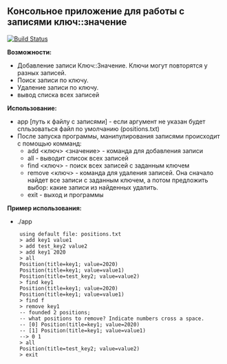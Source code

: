 ## Консольное приложение для работы с записями ключ::значение

[![Build Status](https://travis-ci.com/ageev-aleksey/abstract_positions_fort.svg?branch=master)](https://travis-ci.com/ageev-aleksey/abstract_positions_fort)

**Возможности:**
 - Добавление записи Ключ::Значение. Ключи могут повторятся у разных записей.
 - Поиск записи по ключу.
 - Удаление записи по ключу.
 - вывод списка всех записей
 
 **Использование:**
 - app [путь к файлу с записями] - если аргумент не указан будет спльзоваться файл по умолчанию (positions.txt)
 - После запуска программы, манипулирования записями происходит с помощью комманд:
    * add <ключ> <значение> - команда для добавления записи
    * all - выводит список всех записей
    * find <ключ> - поиск всех записей с заданным ключем
    * remove <ключ> - команда для удаления записей. Она сначало найдет все записи с заданным ключем,
     а потом предложить выбор: какие записи из найденных удалить.
     * exit - выход и программы
     
 **Пример использования:**
- ./app
````
    using default file: positions.txt
    > add key1 value1
    > add test_key2 value2    
    > add key1 2020
    > all
    Position(title=key1; value=2020)
    Position(title=key1; value=value1)
    Position(title=test_key2; value=value2)
    > find key1
    Position(title=key1; value=2020)
    Position(title=key1; value=value1)
    > find f
    > remove key1
    -- founded 2 positions; 
    -- what positions to remove? Indicate numbers cross a space.
    -- [0] Position(title=key1; value=2020)
    -- [1] Position(title=key1; value=value1)
    --> 0 1
    > all
    Position(title=test_key2; value=value2)
    > exit

````
 
 

